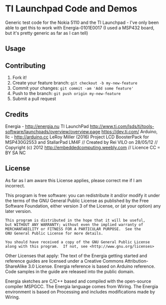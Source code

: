# TI Launchpad Code and Demos

Generic test code for the Nokia 5110 and the TI Launchpad - I've only been able to get this to work with Energia-0101E0017
(I used a MSP432 board, but it's pretty generic as far as I can tell)

## Usage


## Contributing

1. Fork it!
2. Create your feature branch: `git checkout -b my-new-feature`
3. Commit your changes: `git commit -am 'Add some feature'`
4. Push to the branch: `git push origin my-new-feature`
5. Submit a pull request

## Credits

Energia - http://energia.nu
TI LaunchPad
http://www.ti.com/lsds/ti/tools-software/launchpads/overview/overview.page
https://dev.ti.com/
Arduino, llc - http://arduino.cc
LeRoy Miller (2016)
Project LCD BoosterPack for MSP430G2553 and StallarPad LM4F
//  Created by Rei VILO on 28/05/12
//  Copyright (c) 2012 http://embeddedcomputing.weebly.com
//  Licence CC = BY SA NC

## License

As far as I am aware this License applies, please correct me if I am incorrect.

This program is free software: you can redistribute it and/or modify
    it under the terms of the GNU General Public License as published by
    the Free Software Foundation, either version 3 of the License, or
    (at your option) any later version.

    This program is distributed in the hope that it will be useful,
    but WITHOUT ANY WARRANTY; without even the implied warranty of
    MERCHANTABILITY or FITNESS FOR A PARTICULAR PURPOSE.  See the
    GNU General Public License for more details.

    You should have received a copy of the GNU General Public License
    along with this program.  If not, see <http://www.gnu.org/licenses>

Other Licenses that apply:
The text of the Energia getting started and reference guides are licensed under a Creative Commons Attribution-ShareAlike 3.0 License. Energia reference is based on Arduino reference. Code samples in the guide are released into the public domain.

Energia sketches are C/C++ based and compiled with the open-source compiler MSPGCC. The Energia language comes from Wiring. The Energia environment is based on Processing and includes modifications made by Wiring.

